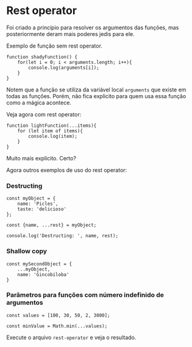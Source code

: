 # Rest operator

Foi criado a princípio para resolver os argumentos das funções, mas posteriormente deram mais poderes jedis para ele.

Exemplo de função sem rest operator.

```
function shadyFunction() {
    for(let i = 0; i < arguments.length; i++){
        console.log(arguments[i]);
    }
}
```

Notem que a função se utiliza da variável local `arguments` que existe em todas as funções. Porém, não fica explicito para quem usa essa função como a mágica acontece.

Veja agora com rest operator:

```
function lightFunction(...items){
    for (let item of items){
        console.log(item);
    }
}
``` 

Muito mais explicito. Certo?

Agora outros exemplos de uso do rest operator:

### Destructing

```
const myObject = {
    name: 'Picles',
    taste: 'delicioso'
};

const {name, ...rest} = myObject;

console.log('Destructing: ', name, rest);
```

### Shallow copy

```
const mySecondObject = {
    ...myObject,
    name: 'Gincobiloba'
}
```

### Parâmetros para funções com número indefinido de argumentos

```
const values = [100, 30, 50, 2, 3000];

const minValue = Math.min(...values);
```

Execute o arquivo `rest-operator` e veja o resultado.